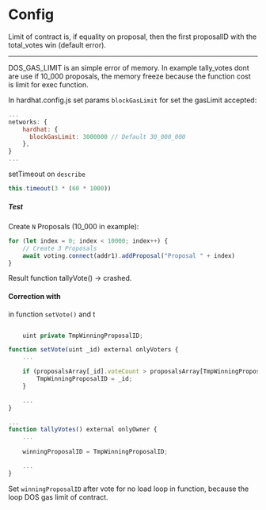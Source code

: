 # Config

Limit of contract is, if equality on proposal, then the first proposalID with the total_votes win (default error).

____

DOS_GAS_LIMIT is an simple error of memory. In example tally_votes dont are use if 10_000 proposals, the memory freeze because the function cost is limit for exec function.

In hardhat.config.js set params `blockGasLimit` for set the gasLimit accepted:

```js
...
networks: {
    hardhat: {
      blockGasLimit: 3000000 // Default 30_000_000
    },
}
...
```

setTimeout on `describe`

```js
this.timeout(3 * (60 * 1000))
```

##### Test

Create `N` Proposals (10_000 in example):
```js
for (let index = 0; index < 10000; index++) {
    // Create 3 Proposals
    await voting.connect(addr1).addProposal("Proposal " + index)
}
```

Result function tallyVote() -> crashed.

#### Correction with

in function `setVote()` and t
```js

    uint private TmpWinningProposalID;

function setVote(uint _id) external onlyVoters {
    ...

    if (proposalsArray[_id].voteCount > proposalsArray[TmpWinningProposalID].voteCount) {
        TmpWinningProposalID = _id;
    }

    ...
}

...
function tallyVotes() external onlyOwner {
    ...
    
    winningProposalID = TmpWinningProposalID;

    ...
}

```

Set `winningProposalID` after vote for no load loop in function, because the loop DOS gas limit of contract.
